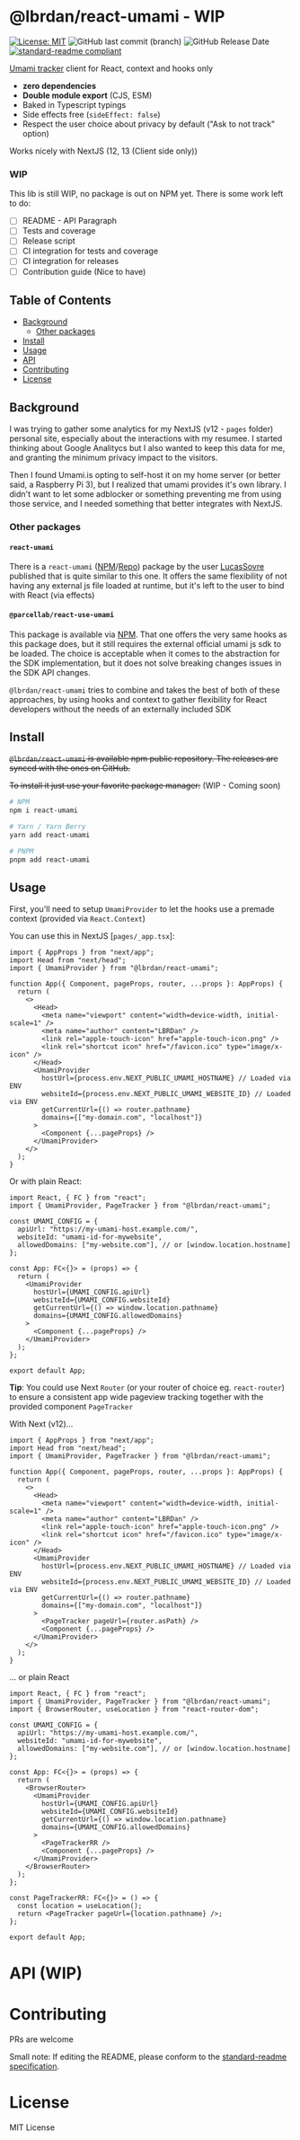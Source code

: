 # @lbrdan/react-umami - WIP

[![License: MIT](https://img.shields.io/badge/License-MIT-yellow.svg)](https://opensource.org/licenses/MIT)
![GitHub last commit (branch)](https://img.shields.io/github/last-commit/LBRDan/react-umami/main)
![GitHub Release Date](https://img.shields.io/github/release-date/LBRDan/react-umami)
[![standard-readme compliant](https://img.shields.io/badge/readme%20style-standard-brightgreen.svg?style=flat-square)](https://github.com/RichardLitt/standard-readme)

[Umami tracker](https://umami.is/) client for React, context and hooks only

- **zero dependencies**
- **Double module export** (CJS, ESM)
- Baked in Typescript typings
- Side effects free (`sideEffect: false`)
- Respect the user choice about privacy by default ("Ask to not track" option)

Works nicely with NextJS (12, 13 (Client side only))

### WIP

This lib is still WIP, no package is out on NPM yet. There is some work left to do:

- [ ] README - API Paragraph
- [ ] Tests and coverage
- [ ] Release script
- [ ] CI integration for tests and coverage
- [ ] CI integration for releases
- [ ] Contribution guide (Nice to have)

## Table of Contents

- [Background](#background)
  - [Other packages](#other-packages)
- [Install](#install)
- [Usage](#usage)
- [API](#api)
- [Contributing](#contributing)
- [License](#license)

## Background

I was trying to gather some analytics for my NextJS (v12 - `pages` folder) personal site, especially about the interactions with my resumee. I started thinking about Google Analitycs but I also wanted to keep this data for me, and granting the minimum privacy impact to the visitors.

Then I found Umami.is opting to self-host it on my home server (or better said, a Raspberry Pi 3), but I realized that umami provides it's own library.
I didn't want to let some adblocker or something preventing me from using those service, and I needed something that better integrates with NextJS.

### Other packages

#### `react-umami`

There is a `react-umami` ([NPM](https://www.npmjs.com/package/react-umami)/[Repo](https://github.com/LucasSovre/react_umami)) package by the user [LucasSovre](https://github.com/LucasSovre) published that is quite similar to this one. It offers the same flexibility of not having any external js file loaded at runtime, but it's left to the user to bind with React (via effects)

#### `@parcellab/react-use-umami`

This package is available via [NPM](https://www.npmjs.com/package/@parcellab/react-use-umami). That one offers the very same hooks as this package does, but it still requires the external official umami js sdk to be loaded. The choice is acceptable when it comes to the abstraction for the SDK implementation, but it does not solve breaking changes issues in the SDK API changes.

`@lbrdan/react-umami` tries to combine and takes the best of both of these approaches, by using hooks and context to gather flexibility for React developers without the needs of an externally included SDK

## Install

~~`@lbrdan/react-umami` is available npm public repository. The releases are synced with the ones on GitHub.~~

~~To install it just use your favorite package manager:~~ (WIP - Coming soon)

```sh
# NPM
npm i react-umami

# Yarn / Yarn Berry
yarn add react-umami

# PNPM
pnpm add react-umami
```

## Usage

First, you'll need to setup `UmamiProvider` to let the hooks use a premade context (provided via `React.Context`)

You can use this in NextJS [`pages/_app.tsx`]:

```tsx
import { AppProps } from "next/app";
import Head from "next/head";
import { UmamiProvider } from "@lbrdan/react-umami";

function App({ Component, pageProps, router, ...props }: AppProps) {
  return (
    <>
      <Head>
        <meta name="viewport" content="width=device-width, initial-scale=1" />
        <meta name="author" content="LBRDan" />
        <link rel="apple-touch-icon" href="apple-touch-icon.png" />
        <link rel="shortcut icon" href="/favicon.ico" type="image/x-icon" />
      </Head>
      <UmamiProvider
        hostUrl={process.env.NEXT_PUBLIC_UMAMI_HOSTNAME} // Loaded via ENV
        websiteId={process.env.NEXT_PUBLIC_UMAMI_WEBSITE_ID} // Loaded via ENV
        getCurrentUrl={() => router.pathname}
        domains={["my-domain.com", "localhost"]}
      >
        <Component {...pageProps} />
      </UmamiProvider>
    </>
  );
}
```

Or with plain React:

```tsx
import React, { FC } from "react";
import { UmamiProvider, PageTracker } from "@lbrdan/react-umami";

const UMAMI_CONFIG = {
  apiUrl: "https://my-umami-host.example.com/",
  websiteId: "umami-id-for-mywebsite",
  allowedDomains: ["my-website.com"], // or [window.location.hostname]
};

const App: FC<{}> = (props) => {
  return (
    <UmamiProvider
      hostUrl={UMAMI_CONFIG.apiUrl}
      websiteId={UMAMI_CONFIG.websiteId}
      getCurrentUrl={() => window.location.pathname}
      domains={UMAMI_CONFIG.allowedDomains}
    >
      <Component {...pageProps} />
    </UmamiProvider>
  );
};

export default App;
```

**Tip**: You could use Next `Router` (or your router of choice eg. `react-router`) to ensure a consistent app wide pageview tracking together with the provided component `PageTracker`

With Next (v12)...

```tsx
import { AppProps } from "next/app";
import Head from "next/head";
import { UmamiProvider, PageTracker } from "@lbrdan/react-umami";

function App({ Component, pageProps, router, ...props }: AppProps) {
  return (
    <>
      <Head>
        <meta name="viewport" content="width=device-width, initial-scale=1" />
        <meta name="author" content="LBRDan" />
        <link rel="apple-touch-icon" href="apple-touch-icon.png" />
        <link rel="shortcut icon" href="/favicon.ico" type="image/x-icon" />
      </Head>
      <UmamiProvider
        hostUrl={process.env.NEXT_PUBLIC_UMAMI_HOSTNAME} // Loaded via ENV
        websiteId={process.env.NEXT_PUBLIC_UMAMI_WEBSITE_ID} // Loaded via ENV
        getCurrentUrl={() => router.pathname}
        domains={["my-domain.com", "localhost"]}
      >
        <PageTracker pageUrl={router.asPath} />
        <Component {...pageProps} />
      </UmamiProvider>
    </>
  );
}
```

... or plain React

```tsx
import React, { FC } from "react";
import { UmamiProvider, PageTracker } from "@lbrdan/react-umami";
import { BrowserRouter, useLocation } from "react-router-dom";

const UMAMI_CONFIG = {
  apiUrl: "https://my-umami-host.example.com/",
  websiteId: "umami-id-for-mywebsite",
  allowedDomains: ["my-website.com"], // or [window.location.hostname]
};

const App: FC<{}> = (props) => {
  return (
    <BrowserRouter>
      <UmamiProvider
        hostUrl={UMAMI_CONFIG.apiUrl}
        websiteId={UMAMI_CONFIG.websiteId}
        getCurrentUrl={() => window.location.pathname}
        domains={UMAMI_CONFIG.allowedDomains}
      >
        <PageTrackerRR />
        <Component {...pageProps} />
      </UmamiProvider>
    </BrowserRouter>
  );
};

const PageTrackerRR: FC<{}> = () => {
  const location = useLocation();
  return <PageTracker pageUrl={location.pathname} />;
};

export default App;
```

# API (WIP)

# Contributing

PRs are welcome

Small note: If editing the README, please conform to the [standard-readme specification](https://github.com/RichardLitt/standard-readme).

# License

MIT License

